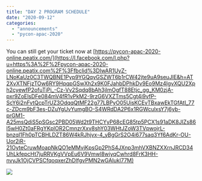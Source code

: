 ```yaml
---
title: "DAY 2 PROGRAM SCHEDULE"
date: "2020-09-12"
categories: 
  - "announcements"
  - "pycon-apac-2020"
---
```


You can still get your ticket now at [https://pycon-apac-2020-online.peatix.com/](https://l.facebook.com/l.php?u=https%3A%2F%2Fpycon-apac-2020-online.peatix.com%2F%3Ffbclid%3DIwAR1UyZ-LNoKaUz0C3TWQBNE1Pyp9YGQqyGSZWT6b1rCW42jte9uA9seuJIE&h=AT2XvXTNFjzTOw6RY9HpqpGSwXh2x9K0FJahbDPhkDv9Eo9Mz4IgvXQU2Xph2cyewfP2ofuTjPi_-Cz-Vv2Sqdq8bAh3jlmOgfT88Etjc_gg_KM0zjA-pxr9ZoElsDFe084mV4fR1vPkM2-9rzG6VXZTms5Cgt4i9vfP-ScY6i2nFvtQcpTrUZ3OdqqQtMF22g77LBPyO05UisKCEvTBxawEkTGfAtI_77c-ZDcm9bF3es-DZuYgUvYumgBO-S4WRdDA2P6x1RGWculxsY7j6yb-prGM1-A25msQdiS5pSGsc2PBD05Wd2t9THCYyP68cEG85tp5PCX1s91aDK8JIZs86l5wH0Zt0aFRgYKplOR2CmnzrXxv8shY03WHtJZoW3TVpwojrL-bnzql1Fh0pTCBHLDZT86W4kRJhjvx-4_yBgGrS2O4i677saq3Yf6AdKr-OU-Uor2iR-21OyteCruwMoapNkQO1eMMvjKpsGp2PhS4JXnp3mhVXBNZXXrnJRCD34UhLkfepcHt7juRRVKgVVpEu6V9Vmwl8wiyqCwhrd8FrK3HH-nvyJk1OjCVPSCfqoqxerZhDlfgvPMN2wGAIukl77M)

![](https://pyconmy.files.wordpress.com/2020/09/13th-800-pycon-schedule-day-2-1.jpg?w=724)
